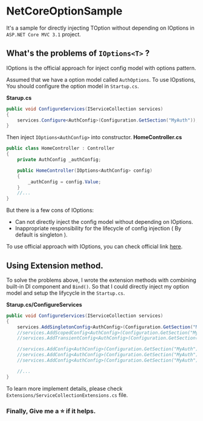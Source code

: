 # NetCoreOptionSample
It's a sample for directly injecting TOption without depending on IOptions in `ASP.NET Core MVC 3.1` project.

## What's the problems of `IOptions<T>` ?

IOptions<TOptions> is the official approach for inject config model with options pattern.

Assumed that we have a option model called `AuthOptions`.
To use IOpstions<T>, You should configure the option model in `Startup.cs`.


**Starup.cs**
```csharp
public void ConfigureServices(IServiceCollection services)
{
    services.Configure<AuthConfig>(Configuration.GetSection("MyAuth"));
}
```

Then inject `IOptions<AuthConfig>` into constructor.
**HomeController.cs**
```csharp
public class HomeController : Controller
{
    private AuthConfig _authConfig;

    public HomeController(IOptions<AuthConfig> config)
    {
        _authConfig = config.Value;
    }
    //...
}
```

But there is a few cons of IOptions:
- Can not directly inject the config model without depending on IOptions<TOptions>.
- Inappropriate responsibility for the lifecycle of config injection ( By default is singleton ).

To use official approach with IOptions<T>, you can check official link [here](https://docs.microsoft.com/en-us/aspnet/core/fundamentals/configuration/options?view=aspnetcore-3.1).

## Using Extension method.

To solve the problems above, I wrote the extension methods with combining built-in DI component and `Bind()`.
So that I could directly inject my option model and setup the lifycycle in the `Startup.cs`.

**Starup.cs/ConfigureServices**
```csharp
public void ConfigureServices(IServiceCollection services)
{
    services.AddSingletonConfig<AuthConfig>(Configuration.GetSection("MyAuth"));
    //services.AddScopedConfig<AuthConfig>(Configuration.GetSection("MyAuth"));
    //services.AddTransientConfig<AuthConfig>(Configuration.GetSection("MyAuth"));

    //services.AddConfig<AuthConfig>(Configuration.GetSection("MyAuth"), ServiceLifetime.Singleton);
    //services.AddConfig<AuthConfig>(Configuration.GetSection("MyAuth"), ServiceLifetime.Scoped);
    //services.AddConfig<AuthConfig>(Configuration.GetSection("MyAuth"), ServiceLifetime.Transient);

    //...
}
```

To learn more implement details, please check `Extensions/ServiceCollectionExtensions.cs` file.

### Finally, Give me a ⭐️ if it helps.

